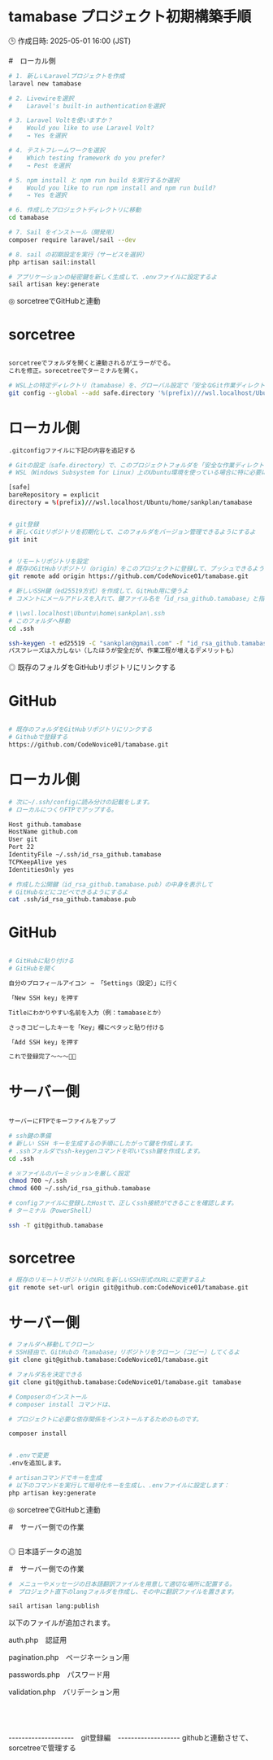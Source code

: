 # tamabase プロジェクト初期構築手順

🕒 作成日時: 2025-05-01 16:00 (JST)

#　ローカル側
```bash
# 1. 新しいLaravelプロジェクトを作成
laravel new tamabase

# 2. Livewireを選択
#    Laravel's built-in authenticationを選択

# 3. Laravel Voltを使いますか？
#    Would you like to use Laravel Volt?
#    → Yes を選択

# 4. テストフレームワークを選択
#    Which testing framework do you prefer?
#    → Pest を選択

# 5. npm install と npm run build を実行するか選択
#    Would you like to run npm install and npm run build?
#    → Yes を選択

# 6. 作成したプロジェクトディレクトリに移動
cd tamabase

# 7. Sail をインストール（開発用）
composer require laravel/sail --dev

# 8. sail の初期設定を実行（サービスを選択）
php artisan sail:install

# アプリケーションの秘密鍵を新しく生成して、.envファイルに設定するよ
sail artisan key:generate


```

◎ sorcetreeでGitHubと連動

# sorcetree
```bash

sorcetreeでフォルダを開くと連動されるがエラーがでる。
これを修正。sorecetreeでターミナルを開く。

# WSL上の特定ディレクトリ（tamabase）を、グローバル設定で「安全なGit作業ディレクトリ」に追加するよ
git config --global --add safe.directory '%(prefix)///wsl.localhost/Ubuntu/home/sankplan/tamabase'

```

# ローカル側
```bash
.gitconfigファイルに下記の内容を追記する

# Gitの設定（safe.directory）で、このプロジェクトフォルダを「安全な作業ディレクトリ」として明示的に登録するよ
# WSL（Windows Subsystem for Linux）上のUbuntu環境を使っている場合に特に必要になる設定だね

[safe]
bareRepository = explicit
directory = %(prefix)///wsl.localhost/Ubuntu/home/sankplan/tamabase


# git登録
# 新しくGitリポジトリを初期化して、このフォルダをバージョン管理できるようにするよ
git init


# リモートリポジトリを設定
# 既存のGitHubリポジトリ（origin）をこのプロジェクトに登録して、プッシュできるようにするよ
git remote add origin https://github.com/CodeNovice01/tamabase.git

# 新しいSSH鍵（ed25519方式）を作成して、GitHub用に使うよ
# コメントにメールアドレスを入れて、鍵ファイル名を「id_rsa_github.tamabase」と指定して保存するよ

# \\wsl.localhost\Ubuntu\home\sankplan\.ssh
# このフォルダへ移動
cd .ssh

ssh-keygen -t ed25519 -C "sankplan@gmail.com" -f "id_rsa_github.tamabase"
パスフレーズは入力しない（したほうが安全だが、作業工程が増えるデメリットも）


```


◎ 既存のフォルダをGitHubリポジトリにリンクする

# GitHub
```bash

# 既存のフォルダをGitHubリポジトリにリンクする
# Githubで登録する
https://github.com/CodeNovice01/tamabase.git

```


# ローカル側

```bash
# 次に~/.ssh/configに読み分けの記載をします。
# ローカルにつくりFTPでアップする。

Host github.tamabase
HostName github.com
User git
Port 22
IdentityFile ~/.ssh/id_rsa_github.tamabase
TCPKeepAlive yes
IdentitiesOnly yes

# 作成した公開鍵（id_rsa_github.tamabase.pub）の中身を表示して
# GitHubなどにコピペできるようにするよ
cat .ssh/id_rsa_github.tamabase.pub


```



# GitHub
```bash

# GitHubに貼り付ける
# GitHubを開く

自分のプロフィールアイコン → 「Settings（設定）」に行く

「New SSH key」を押す

Titleにわかりやすい名前を入力（例：tamabaseとか）

さっきコピーしたキーを「Key」欄にペタッと貼り付ける

「Add SSH key」を押す

これで登録完了〜〜〜🎉✨

```


# サーバー側
```bash

サーバーにFTPでキーファイルをアップ

# ssh鍵の準備
# 新しい SSH キーを生成するの手順にしたがって鍵を作成します。
# .sshフォルダでssh-keygenコマンドを叩いてssh鍵を作成します。
cd .ssh

# ※ファイルのパーミッションを厳しく設定
chmod 700 ~/.ssh
chmod 600 ~/.ssh/id_rsa_github.tamabase

# configファイルに登録したHostで、正しくssh接続ができることを確認します。
# ターミナル（PowerShell）

ssh -T git@github.tamabase
```


# sorcetree

```bash
# 既存のリモートリポジトリのURLを新しいSSH形式のURLに変更するよ
git remote set-url origin git@github.com:CodeNovice01/tamabase.git

```



# サーバー側
```bash
# フォルダへ移動してクローン
# SSH経由で、GitHubの「tamabase」リポジトリをクローン（コピー）してくるよ
git clone git@github.tamabase:CodeNovice01/tamabase.git

# フォルダ名を決定できる
git clone git@github.tamabase:CodeNovice01/tamabase.git tamabase

# Composerのインストール
# composer install コマンドは、

# プロジェクトに必要な依存関係をインストールするためのものです。

composer install


# .envで変更
.envを追加します。

# artisanコマンドでキーを生成
# 以下のコマンドを実行して暗号化キーを生成し、.envファイルに設定します：
php artisan key:generate


```



◎ sorcetreeでGitHubと連動

#　サーバー側での作業

```bash


```








◎ 日本語データの追加

#　サーバー側での作業
```bash
#　メニューやメッセージの日本語翻訳ファイルを用意して適切な場所に配置する。
#　プロジェクト直下のlangフォルダを作成し、その中に翻訳ファイルを置きます。

sail artisan lang:publish

```

以下のファイルが追加されます。

auth.php　認証用

pagination.php　ページネーション用

passwords.php　パスワード用

validation.php　バリデーション用





```bash

```


```bash

```


```bash

```

```bash

```
--------------------　git登録編　-------------------
githubと連動させて、sorcetreeで管理する